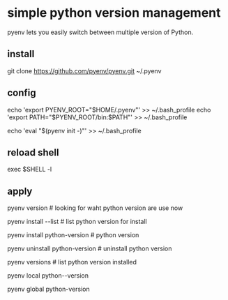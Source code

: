 # simple python version management

pyenv lets you easily switch between multiple version of Python.

## install

git clone https://github.com/pyenv/pyenv.git ~/.pyenv

## config

echo 'export PYENV_ROOT="$HOME/.pyenv"' >> ~/.bash_profile
echo 'export PATH="$PYENV_ROOT/bin:$PATH"' >> ~/.bash_profile

echo 'eval "$(pyenv init -)"' >> ~/.bash_profile

## reload shell

exec $SHELL -l

## apply

pyenv version                   # looking for waht python version are use now

pyenv install --list            # list python version for install

pyenv install python-version    # python version

pyenv uninstall python-version  # uninstall python version

pyenv versions                  # list python version installed

pyenv local python--version

pyenv global python-version



